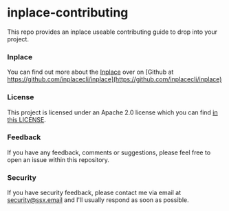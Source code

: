 # inplace-contributing

This repo provides an inplace useable contributing guide to drop into your project.



### Inplace
You can find out more about the [Inplace](https://github.com/inplacecli/inplace)
over on [Github at https://github.com/inplacecli/inplace](https://github.com/inplacecli/inplace)


### License
This project is licensed under an Apache 2.0 license which you can find
[in this LICENSE](https://github.com/inplacecli/inplace/blob/master/LICENSE).


### Feedback
If you have any feedback, comments or suggestions, please feel free to open an
issue within this repository.


### Security
If you have security feedback, please contact me via email at
<security@ssx.email> and I'll usually respond as soon as possible.
